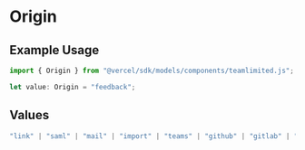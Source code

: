 # Origin

## Example Usage

```typescript
import { Origin } from "@vercel/sdk/models/components/teamlimited.js";

let value: Origin = "feedback";
```

## Values

```typescript
"link" | "saml" | "mail" | "import" | "teams" | "github" | "gitlab" | "bitbucket" | "dsync" | "feedback" | "organization-teams"
```